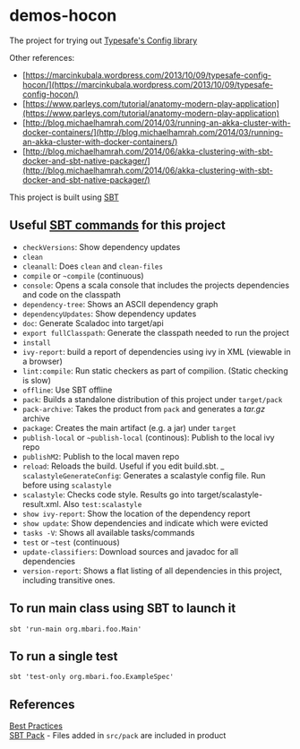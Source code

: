# demos-hocon

The project for trying out [Typesafe's Config library](https://github.com/typesafehub/config)

Other references:
- [https://marcinkubala.wordpress.com/2013/10/09/typesafe-config-hocon/](https://marcinkubala.wordpress.com/2013/10/09/typesafe-config-hocon/)
- [https://www.parleys.com/tutorial/anatomy-modern-play-application](https://www.parleys.com/tutorial/anatomy-modern-play-application)
- [http://blog.michaelhamrah.com/2014/03/running-an-akka-cluster-with-docker-containers/](http://blog.michaelhamrah.com/2014/03/running-an-akka-cluster-with-docker-containers/)
- [http://blog.michaelhamrah.com/2014/06/akka-clustering-with-sbt-docker-and-sbt-native-packager/](http://blog.michaelhamrah.com/2014/06/akka-clustering-with-sbt-docker-and-sbt-native-packager/)

This project is built using [SBT](http://www.scala-sbt.org/)

## Useful [SBT commands](http://www.scala-sbt.org/release/docs/Command-Line-Reference.html) for this project

- `checkVersions`: Show dependency updates
- `clean`
- `cleanall`: Does `clean` and `clean-files`
- `compile` or `~compile` (continuous)
- `console`: Opens a scala console that includes the projects dependencies and code on the classpath
- `dependency-tree`: Shows an ASCII dependency graph
- `dependencyUpdates`: Show dependency updates
- `doc`: Generate Scaladoc into target/api
- `export fullClasspath`: Generate the classpath needed to run the project
- `install`
- `ivy-report`: build a report of dependencies using ivy in XML (viewable in a browser)
- `lint:compile`: Run static checkers as part of compilion. (Static checking is slow)
- `offline`: Use SBT offline
- `pack`: Builds a standalone distribution of this project under `target/pack`
- `pack-archive`: Takes the product from `pack` and generates a _tar.gz_ archive
- `package`: Creates the main artifact (e.g. a jar) under `target`
- `publish-local` or `~publish-local` (continous): Publish to the local ivy repo
- `publishM2`: Publish to the local maven repo
- `reload`: Reloads the build. Useful if you edit build.sbt.
_ `scalastyleGenerateConfig`: Generates a scalastyle config file. Run before using `scalastyle`
- `scalastyle`: Checks code style. Results go into target/scalastyle-result.xml. Also `test:scalastyle`
- `show ivy-report`: Show the location of the dependency report
- `show update`: Show dependencies and indicate which were evicted
- `tasks -V`: Shows all available tasks/commands
- `test` or `~test` (continuous)
- `update-classifiers`: Download sources and javadoc for all dependencies
- `version-report`: Shows a flat listing of all dependencies in this project, including transitive ones.

## To run main class using SBT to launch it
`sbt 'run-main org.mbari.foo.Main'`

## To run a single test
`sbt 'test-only org.mbari.foo.ExampleSpec'`

## References
[Best Practices](https://github.com/alexandru/scala-best-practices/)  
[SBT Pack](https://github.com/xerial/sbt-pack) - Files added in `src/pack` are included in product

